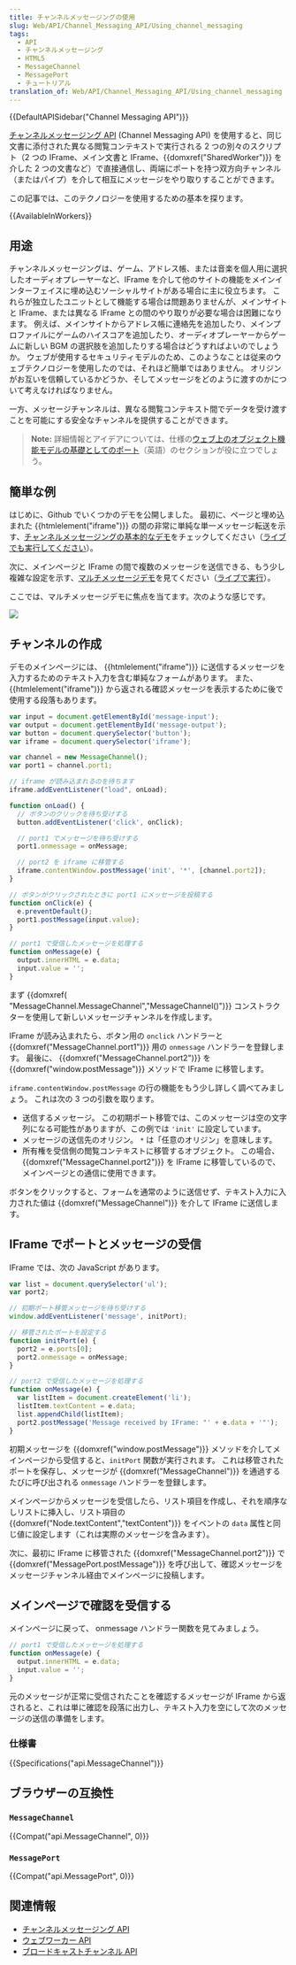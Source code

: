```yaml
---
title: チャンネルメッセージングの使用
slug: Web/API/Channel_Messaging_API/Using_channel_messaging
tags:
  - API
  - チャンネルメッセージング
  - HTML5
  - MessageChannel
  - MessagePort
  - チュートリアル
translation_of: Web/API/Channel_Messaging_API/Using_channel_messaging
---
```

{{DefaultAPISidebar("Channel Messaging API")}}

[チャンネルメッセージング API](/ja/docs/Web/API/Channel_Messaging_API) (Channel Messaging API) を使用すると、同じ文書に添付された異なる閲覧コンテキストで実行される 2 つの別々のスクリプト（2 つの IFrame、メイン文書と IFrame、{{domxref("SharedWorker")}} を介した 2 つの文書など）で直接通信し、両端にポートを持つ双方向チャンネル（またはパイプ）を介して相互にメッセージをやり取りすることができます。

この記事では、このテクノロジーを使用するための基本を探ります。

{{AvailableInWorkers}}

## 用途

チャンネルメッセージングは​​、ゲーム、アドレス帳、または音楽を個人用に選択したオーディオプレーヤーなど、IFrame を介して他のサイトの機能をメインインターフェイスに埋め込むソーシャルサイトがある場合に主に役立ちます。 これらが独立したユニットとして機能する場合は問題ありませんが、メインサイトと IFrame、または異なる IFrame との間のやり取りが必要な場合は困難になります。 例えば、メインサイトからアドレス帳に連絡先を追加したり、メインプロファイルにゲームのハイスコアを追加したり、オーディオプレーヤーからゲームに新しい BGM の選択肢を追加したりする場合はどうすればよいのでしょうか。 ウェブが使用するセキュリティモデルのため、このようなことは従来のウェブテクノロジーを使用したのでは、それほど簡単ではありません。 オリジンがお互いを信頼しているかどうか、そしてメッセージをどのように渡すのかについて考えなければなりません。

一方、メッセージチャンネルは、異なる閲覧コンテキスト間でデータを受け渡すことを可能にする安全なチャンネルを提供することができます。

> **Note:** 詳細情報とアイデアについては、仕様の[ウェブ上のオブジェクト機能モデルの基礎としてのポート](https://html.spec.whatwg.org/multipage/comms.html#ports-as-the-basis-of-an-object-capability-model-on-the-web)（英語）のセクションが役に立つでしょう。

## 簡単な例

はじめに、Github でいくつかのデモを公開しました。 最初に、ページと埋め込まれた {{htmlelement("iframe")}} の間の非常に単純な単一メッセージ転送を示す、[チャンネルメッセージングの基本的なデモ](https://github.com/mdn/dom-examples/tree/master/channel-messaging-basic)をチェックしてください（[ライブでも実行してください](https://mdn.github.io/dom-examples/channel-messaging-basic/)）。

次に、メインページと IFrame の間で複数のメッセージを送信できる、もう少し複雑な設定を示す、[マルチメッセージデモ](https://github.com/mdn/dom-examples/tree/master/channel-messaging-multimessage)を見てください（[ライブで実行](https://mdn.github.io/dom-examples/channel-messaging-multimessage/)）。

ここでは、マルチメッセージデモに焦点を当てます。次のような感じです。

![](channel-messaging-demo.png)

## チャンネルの作成

デモのメインページには、 {{htmlelement("iframe")}} に送信するメッセージを入力するためのテキスト入力を含む単純なフォームがあります。 また、 {{htmlelement("iframe")}} から返される確認メッセージを表示するために後で使用する段落もあります。

```js
var input = document.getElementById('message-input');
var output = document.getElementById('message-output');
var button = document.querySelector('button');
var iframe = document.querySelector('iframe');

var channel = new MessageChannel();
var port1 = channel.port1;

// iframe が読み込まれるのを待ちます
iframe.addEventListener("load", onLoad);

function onLoad() {
  // ボタンのクリックを待ち受けする
  button.addEventListener('click', onClick);

  // port1 でメッセージを待ち受けする
  port1.onmessage = onMessage;

  // port2 を iframe に移管する
  iframe.contentWindow.postMessage('init', '*', [channel.port2]);
}

// ボタンがクリックされたときに port1 にメッセージを投稿する
function onClick(e) {
  e.preventDefault();
  port1.postMessage(input.value);
}

// port1 で受信したメッセージを処理する
function onMessage(e) {
  output.innerHTML = e.data;
  input.value = '';
}
```

まず {{domxref( "MessageChannel.MessageChannel","MessageChannel()")}} コンストラクターを使用して新しいメッセージチャンネルを作成します。

IFrame が読み込まれたら、ボタン用の `onclick` ハンドラーと {{domxref("MessageChannel.port1")}} 用の `onmessage` ハンドラーを登録します。 最後に、 {{domxref("MessageChannel.port2")}} を{{domxref("window.postMessage")}} メソッドで IFrame に移管します。

`iframe.contentWindow.postMessage` の行の機能をもう少し詳しく調べてみましょう。 これは次の 3 つの引数を取ります。

- 送信するメッセージ。 この初期ポート移管では、このメッセージは空の文字列になる可能性がありますが、この例では `'init'` に設定しています。
- メッセージの送信先のオリジン。 `*` は「任意のオリジン」を意味します。
- 所有権を受信側の閲覧コンテキストに移管するオブジェクト。 この場合、{{domxref("MessageChannel.port2")}} を IFrame に移管しているので、メインページとの通信に使用できます。

ボタンをクリックすると、フォームを通常のように送信せず、テキスト入力に入力された値は {{domxref("MessageChannel")}} を介して IFrame に送信します。

## IFrame でポートとメッセージの受信

IFrame では、次の JavaScript があります。

```js
var list = document.querySelector('ul');
var port2;

// 初期ポート移管メッセージを待ち受けする
window.addEventListener('message', initPort);

// 移管されたポートを設定する
function initPort(e) {
  port2 = e.ports[0];
  port2.onmessage = onMessage;
}

// port2 で受信したメッセージを処理する
function onMessage(e) {
  var listItem = document.createElement('li');
  listItem.textContent = e.data;
  list.appendChild(listItem);
  port2.postMessage('Message received by IFrame: "' + e.data + '"');
}
```

初期メッセージを {{domxref("window.postMessage")}} メソッドを介してメインページから受信すると、`initPort` 関数が実行されます。 これは移管されたポートを保存し、メッセージが {{domxref("MessageChannel")}} を通過するたびに呼び出される `onmessage` ハンドラーを登録します。

メインページからメッセージを受信したら、リスト項目を作成し、それを順序なしリストに挿入し、リスト項目の {{domxref("Node.textContent","textContent")}} をイベントの `data` 属性と同じ値に設定します（これは実際のメッセージを含みます）。

次に、最初に IFrame に移管された {{domxref("MessageChannel.port2")}} で {{domxref("MessagePort.postMessage")}} を呼び出して、確認メッセージをメッセージチャンネル経由でメインページに投稿します。

## メインページで確認を受信する

メインページに戻って、 onmessage ハンドラー関数を見てみましょう。

```js
// port1 で受信したメッセージを処理する
function onMessage(e) {
  output.innerHTML = e.data;
  input.value = '';
}
```

元のメッセージが正常に受信されたことを確認するメッセージが IFrame から返されると、これは単に確認を段落に出力し、テキスト入力を空にして次のメッセージの送信の準備をします。

### 仕様書

{{Specifications("api.MessageChannel")}}

## ブラウザーの互換性

### `MessageChannel`

{{Compat("api.MessageChannel", 0)}}

### `MessagePort`

{{Compat("api.MessagePort", 0)}}

## 関連情報

- [チャンネルメッセージング API](/ja/docs/Web/API/Channel_Messaging_API)
- [ウェブワーカー API](/ja/docs/Web/API/Web_Workers_API)
- [ブロードキャストチャンネル API](/ja/docs/Web/API/Broadcast_Channel_API)
